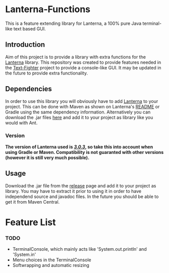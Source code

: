 # Lanterna-Functions
This is a feature extending library for Lanterna, a 100% pure Java terminal-like text based GUI.
## Introduction
Aim of this project is to provide a library with extra functions for the [Lanterna](https://github.com/mabe02/lanterna) library. This repository was created to provide features needed in the [Text-Fighter](https://github.com/hhaslam11/Text-Fighter/graphs/contributors) project to provide a console-like GUI. It may be updated in the future to provide extra functionality.
## Dependencies
In order to use this library you will obviously have to add [Lanterna](https://github.com/mabe02/lanterna) to your project. This can be done with Maven as shown on Lanterna's [README](https://github.com/mabe02/lanterna/blob/master/README.md) or Gradle using the same dependency information. Alternatively you can download the .jar files [here](https://repo1.maven.org/maven2/com/googlecode/lanterna/lanterna/3.0.3/lanterna-3.0.3.jar) and add it to your project as library like you would with Ant.
### Version
**The version of Lanterna used is _[3.0.3](https://mvnrepository.com/artifact/com.googlecode.lanterna/lanterna/3.0.3)_, so take this into account when using Gradle or Maven. Compatibility is not guaranted with other versions (however it is still very much possible).**
## Usage
Download the .jar file from the [release](https://github.com/TimerErTim/Lanterna-Functions/releases) page and add it to your project as library. You may have to extract it prior to using it in order to have independend source and javadoc files. In the future you should be able to get it from Maven Central.
# Feature List
### TODO
- TerminalConsole, which mainly acts like 'System.out.println' and 'System.in'
- Menu choices in the TerminalConsole
- Softwrapping and automatic resizing
